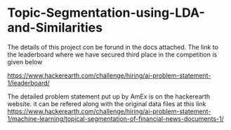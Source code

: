 # Topic-Segmentation-using-LDA-and-Similarities
The details of this project con be forund in the docs attached. The link to the leaderboard where we have secured third place in the competition is given below

https://www.hackerearth.com/challenge/hiring/ai-problem-statement-1/leaderboard/


The detailed problem statement put up by AmEx is on the hackerearth website. it can be refered along with the original data files at this link
https://www.hackerearth.com/challenge/hiring/ai-problem-statement-1/machine-learning/topical-segmentation-of-financial-news-documents-1/
